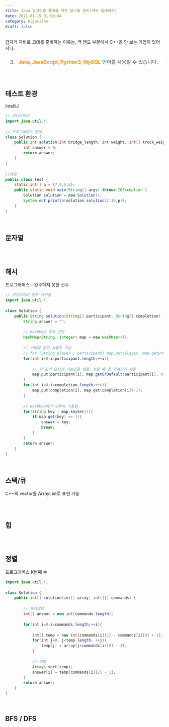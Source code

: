 ```yaml
---
title: Java 알고리즘 풀이를 위한 잡기술 정리(계속 업데이트)
date: 2021-01-19 01:08:84
category: Algorithm
draft: false
---
```




갑자기 자바로 코테를 준비하는 이유는, 백 엔드 부분에서 C++을 안 보는 기업이 있어서다.



![image-20210117163541512](java.assets/image-20210117163541512.png)

<br/>

## 테스트 환경

IntelliJ

```java
// 라이브러리
import java.util.*;

// 프로그래머스 문제
class Solution {
    public int solution(int bridge_length, int weight, int[] truck_weights) {
        int answer = 0;
        return answer;
    }
}

//메인
public class test {
    static int[] p = {7,4,5,6};
    public static void main(String[] args) throws IOException {
        Solution solution = new Solution();
        System.out.println(solution.solution(2,10,p));
    }
}
```

<br/>

## 문자열

```java

```



<br/>



## 해시

프로그래머스 - 완주하지 못한 선수

```java
// 라이브러리 전부 가져옴
import java.util.*;

class Solution {
    public String solution(String[] participant, String[] completion) {
        String answer = "";
        
        // HashMap 객체 선언
        HashMap<String, Integer> map = new HashMap<>();
        
        // 아래와 같이 사용도 가능
        // for (String player : participant) map.put(player, map.getOrDefault(player, 0) + 1);
        for(int i=0;i<participant.length;++i){
            
            // 키 값이 없으면 기본값을 반환, 0일 때 못 가져오기 때문
            map.put(participant[i], map.getOrDefault(participant[i], 0) + 1);
        }
        for(int i=0;i<completion.length;++i){
            map.put(completion[i], map.get(completion[i])-1);
        }
        
        // HashMap에서 반복자 사용법
        for(String key : map.keySet()){
            if(map.get(key) == 1){
                answer = key;
                break;
            }
        }
        return answer;
    }
}
```

<br/>





## 스택/큐

C++의 vector를 ArrayList로 표현 가능

```java

```

<br/>

## 힙

```java

```



<br/>

## 정렬

프로그래머스 K번째 수

```java
import java.util.*;

class Solution {
    public int[] solution(int[] array, int[][] commands) {
        
        // 동적할당
        int[] answer = new int[commands.length];
        
        for(int i=0;i<commands.length;++i){
            
            int[] temp = new int[commands[i][1] - commands[i][0] + 1];
            for(int j=0; j<temp.length; ++j){
                temp[j] = array[j+commands[i][0] - 1];
            }
            
            // 정렬
            Arrays.sort(temp);
            answer[i] = temp[commands[i][2] - 1];
        }
        return answer;
    }
}
```

<br/>

## BFS / DFS

```java

```



